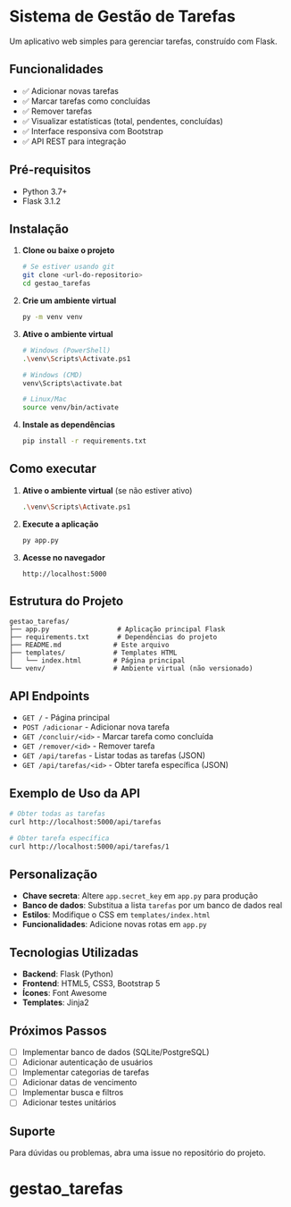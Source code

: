 # Sistema de Gestão de Tarefas

Um aplicativo web simples para gerenciar tarefas, construído com Flask.

## Funcionalidades

- ✅ Adicionar novas tarefas
- ✅ Marcar tarefas como concluídas
- ✅ Remover tarefas
- ✅ Visualizar estatísticas (total, pendentes, concluídas)
- ✅ Interface responsiva com Bootstrap
- ✅ API REST para integração

## Pré-requisitos

- Python 3.7+
- Flask 3.1.2

## Instalação

1. **Clone ou baixe o projeto**
   ```bash
   # Se estiver usando git
   git clone <url-do-repositorio>
   cd gestao_tarefas
   ```

2. **Crie um ambiente virtual**
   ```bash
   py -m venv venv
   ```

3. **Ative o ambiente virtual**
   ```bash
   # Windows (PowerShell)
   .\venv\Scripts\Activate.ps1
   
   # Windows (CMD)
   venv\Scripts\activate.bat
   
   # Linux/Mac
   source venv/bin/activate
   ```

4. **Instale as dependências**
   ```bash
   pip install -r requirements.txt
   ```

## Como executar

1. **Ative o ambiente virtual** (se não estiver ativo)
   ```bash
   .\venv\Scripts\Activate.ps1
   ```

2. **Execute a aplicação**
   ```bash
   py app.py
   ```

3. **Acesse no navegador**
   ```
   http://localhost:5000
   ```

## Estrutura do Projeto

```
gestao_tarefas/
├── app.py                 # Aplicação principal Flask
├── requirements.txt       # Dependências do projeto
├── README.md             # Este arquivo
├── templates/            # Templates HTML
│   └── index.html        # Página principal
└── venv/                 # Ambiente virtual (não versionado)
```

## API Endpoints

- `GET /` - Página principal
- `POST /adicionar` - Adicionar nova tarefa
- `GET /concluir/<id>` - Marcar tarefa como concluída
- `GET /remover/<id>` - Remover tarefa
- `GET /api/tarefas` - Listar todas as tarefas (JSON)
- `GET /api/tarefas/<id>` - Obter tarefa específica (JSON)

## Exemplo de Uso da API

```bash
# Obter todas as tarefas
curl http://localhost:5000/api/tarefas

# Obter tarefa específica
curl http://localhost:5000/api/tarefas/1
```

## Personalização

- **Chave secreta**: Altere `app.secret_key` em `app.py` para produção
- **Banco de dados**: Substitua a lista `tarefas` por um banco de dados real
- **Estilos**: Modifique o CSS em `templates/index.html`
- **Funcionalidades**: Adicione novas rotas em `app.py`

## Tecnologias Utilizadas

- **Backend**: Flask (Python)
- **Frontend**: HTML5, CSS3, Bootstrap 5
- **Ícones**: Font Awesome
- **Templates**: Jinja2

## Próximos Passos

- [ ] Implementar banco de dados (SQLite/PostgreSQL)
- [ ] Adicionar autenticação de usuários
- [ ] Implementar categorias de tarefas
- [ ] Adicionar datas de vencimento
- [ ] Implementar busca e filtros
- [ ] Adicionar testes unitários

## Suporte

Para dúvidas ou problemas, abra uma issue no repositório do projeto.
# gestao_tarefas
